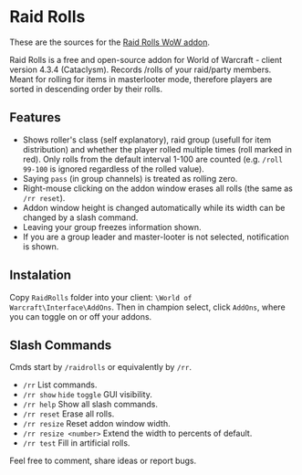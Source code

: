 # Raid Rolls

These are the sources for the [Raid Rolls WoW addon](https://www.curseforge.com/wow/addons/raid-rolls/).

Raid Rolls is a free and open-source addon for World of Warcraft - client version 4.3.4 (Cataclysm). Records /rolls of your raid/party members. Meant for rolling for items in masterlooter mode, therefore players are sorted in descending order by their rolls.

## Features

* Shows roller's class (self explanatory), raid group (usefull for item distribution) and whether the player rolled multiple times (roll marked in red). Only rolls from the default interval 1-100 are counted (e.g. `/roll 99-100` is ignored regardless of the rolled value).
* Saying `pass` (in group channels) is treated as rolling zero.
* Right-mouse clicking on the addon window erases all rolls (the same as `/rr reset`).
* Addon window height is changed automatically while its width can be changed by a slash command.
* Leaving your group freezes information shown.
* If you are a group leader and master-looter is not selected, notification is shown.

## Instalation

Copy `RaidRolls` folder into your client: `\World of Warcraft\Interface\AddOns`. Then in champion select, click `AddOns`, where you can toggle on or off your addons.

## Slash Commands

Cmds start by `/raidrolls` or equivalently by `/rr`.
* `/rr` List commands.
* `/rr show` `hide` `toggle` GUI visibility.
* `/rr help` Show all slash commands.
* `/rr reset` Erase all rolls.
* `/rr resize` Reset addon window width.
* `/rr resize <number>` Extend the width to <number> percents of default.
* `/rr test` Fill in artificial rolls.

Feel free to comment, share ideas or report bugs.
